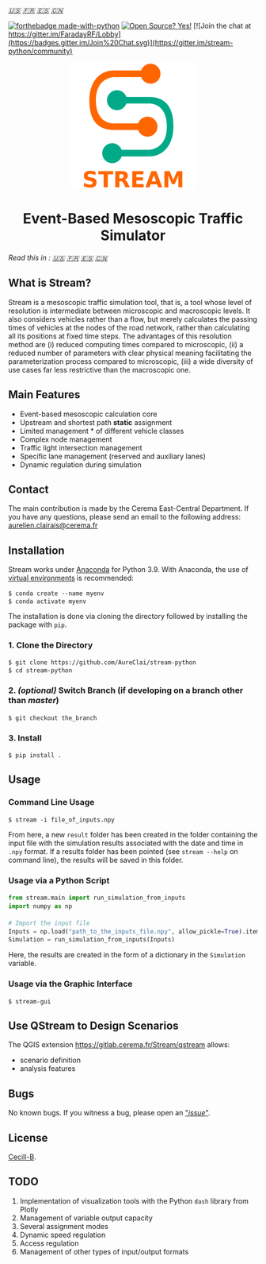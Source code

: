 _[:us:](https://github.com/AureClai/stream-python/blob/master/README.md)_ _[:fr:](https://github.com/AureClai/stream-python/blob/master/README.fr.md)_ _[:es:](https://github.com/AureClai/stream-python/blob/master/README.es.md)_ _[:cn:](https://github.com/AureClai/stream-python/blob/master/README.fr.md)_

[![forthebadge made-with-python](http://ForTheBadge.com/images/badges/made-with-python.svg)](https://www.python.org/)
[![Open Source? Yes!](https://badgen.net/badge/Open%20Source%20%3F/Yes%21/blue?icon=github)](https://github.com/Naereen/badges/)
[![Join the chat at https://gitter.im/FaradayRF/Lobby](https://badges.gitter.im/Join%20Chat.svg)](https://gitter.im/stream-python/community)

<p align="center">
  <img src="https://github.com/AureClai/stream-python/blob/master/img/logo_plus_name.png" width=256 height=256/>
</p>

<h1 align="center">Event-Based Mesoscopic Traffic Simulator</h1>

_Read this in :_ _[:us:](https://github.com/AureClai/stream-python/blob/master/README.md)_ _[:fr:](https://github.com/AureClai/stream-python/blob/master/README.fr.md)_ _[:es:](https://github.com/AureClai/stream-python/blob/master/README.es.md)_ _[:cn:](https://github.com/AureClai/stream-python/blob/master/README.fr.md)_

## What is Stream?

Stream is a mesoscopic traffic simulation tool, that is, a tool whose level of resolution is intermediate between microscopic and macroscopic levels. It also considers vehicles rather than a flow, but merely calculates the passing times of vehicles at the nodes of the road network, rather than calculating all its positions at fixed time steps.
The advantages of this resolution method are (i) reduced computing times compared to microscopic, (ii) a reduced number of parameters with clear physical meaning facilitating the parameterization process compared to microscopic, (iii) a wide diversity of use cases far less restrictive than the macroscopic one.

## Main Features

- Event-based mesoscopic calculation core
- Upstream and shortest path **static** assignment
- Limited management * of different vehicle classes
- Complex node management
- Traffic light intersection management
- Specific lane management (reserved and auxiliary lanes)
- Dynamic regulation during simulation

## Contact

The main contribution is made by the Cerema East-Central Department. If you have any questions, please send an email to the following address: aurelien.clairais@cerema.fr

## Installation

Stream works under [Anaconda](https://www.anaconda.com/distribution/) for Python 3.9.
With Anaconda, the use of [virtual environments](https://docs.conda.io/projects/conda/en/latest/user-guide/tasks/manage-environments.html) is recommended:

```console
$ conda create --name myenv
$ conda activate myenv
```

The installation is done via cloning the directory followed by installing the package with `pip`.

### 1. Clone the Directory

```console
$ git clone https://github.com/AureClai/stream-python
$ cd stream-python
```

### 2. _(optional)_ Switch Branch (if developing on a branch other than _master_)

```console
$ git checkout the_branch
```

### 3. Install

```console
$ pip install .
```

## Usage

### Command Line Usage

```console
$ stream -i file_of_inputs.npy
```

From here, a new `result` folder has been created in the folder containing the input file with the simulation results associated with the date and time in `.npy` format. If a results folder has been pointed (see `stream --help` on command line), the results will be saved in this folder.

### Usage via a Python Script

```python
from stream.main import run_simulation_from_inputs
import numpy as np

# Import the input file
Inputs = np.load("path_to_the_inputs_file.npy", allow_pickle=True).item()
Simulation = run_simulation_from_inputs(Inputs)
```

Here, the results are created in the form of a dictionary in the `Simulation` variable.

### Usage via the Graphic Interface

```console
$ stream-gui
```

## Use QStream to Design Scenarios

The QGIS extension https://gitlab.cerema.fr/Stream/qstream allows:

- scenario definition
- analysis features

## Bugs

No known bugs. If you witness a bug, please open an ["_issue_"](https://github.com/AureClai/stream-python/issues/new).

## License

[Cecill-B](http://www.cecill.info/licences/Licence_CeCILL-B_V1-en.html).

## TODO

1. Implementation of visualization tools with the Python `dash` library from Plotly
2. Management of variable output capacity
3. Several assignment modes
4. Dynamic speed regulation
5. Access regulation
6. Management of other types of input/output formats
